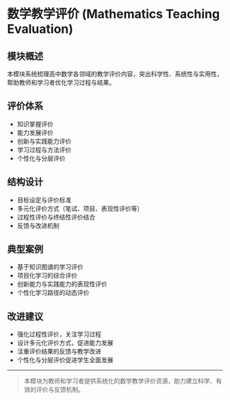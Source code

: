 # 数学教学评价 (Mathematics Teaching Evaluation)

## 模块概述

本模块系统梳理高中数学各领域的教学评价内容，突出科学性、系统性与实用性，帮助教师和学习者优化学习过程与结果。

## 评价体系

- 知识掌握评价
- 能力发展评价
- 创新与实践能力评价
- 学习过程与方法评价
- 个性化与分层评价

## 结构设计

- 目标设定与评价标准
- 多元化评价方式（笔试、项目、表现性评价等）
- 过程性评价与终结性评价结合
- 反馈与改进机制

## 典型案例

- 基于知识图谱的学习评价
- 项目化学习的综合评价
- 创新能力与实践能力的表现性评价
- 个性化学习路径的动态评价

## 改进建议

- 强化过程性评价，关注学习过程
- 设计多元化评价方式，促进能力发展
- 注重评价结果的反馈与教学改进
- 个性化与分层评价促进学生全面发展

---

> 本模块为教师和学习者提供系统化的数学教学评价资源，助力建立科学、有效的评价与反馈机制。
